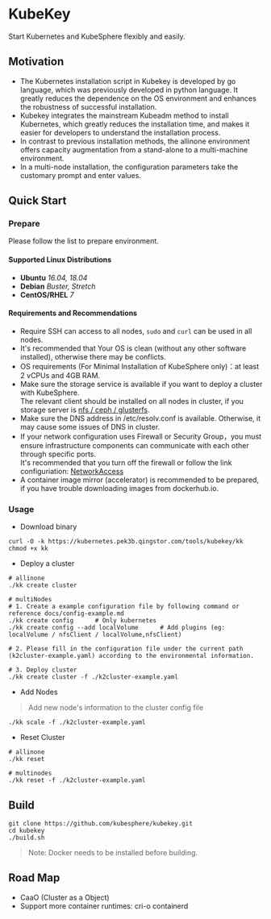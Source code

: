 # KubeKey
Start Kubernetes and KubeSphere flexibly and easily.
## Motivation
* The Kubernetes installation script in Kubekey is developed by go language, which was previously developed in python language. It greatly reduces the dependence on the OS environment and enhances the robustness of successful installation. 
* Kubekey integrates the mainstream Kubeadm method to install Kubernetes, which greatly reduces the installation time, and makes it easier for developers to understand the installation process. 
* In contrast to previous installation methods, the allinone environment offers capacity augmentation from a stand-alone to a multi-machine environment. 
* In a multi-node installation, the configuration parameters take the customary prompt and enter values.
## Quick Start
### Prepare
Please follow the list to prepare environment.
#### Supported Linux Distributions
* **Ubuntu**  *16.04, 18.04*
* **Debian**  *Buster, Stretch*
* **CentOS/RHEL**  *7*
#### Requirements and Recommendations
* Require SSH can access to all nodes, `sudo` and `curl` can be used in all nodes.
* It's recommended that Your OS is clean (without any other software installed), otherwise there may be conflicts.
* OS requirements (For Minimal Installation of KubeSphere only)：at least 2 vCPUs and 4GB RAM.
* Make sure the storage service is available if you want to deploy a cluster with KubeSphere.<br>
  The relevant client should be installed on all nodes in cluster, if you storage server is [nfs / ceph / glusterfs](./docs/storage-client.md).
* Make sure the DNS address in /etc/resolv.conf is available. Otherwise, it may cause some issues of DNS in cluster.
* If your network configuration uses Firewall or Security Group，you must ensure infrastructure components can communicate with each other through specific ports.<br>
  It's recommended that you turn off the firewall or follow the link configuriation: [NetworkAccess](./docs/network-access.md)
* A container image mirror (accelerator) is recommended to be prepared, if you have trouble downloading images from dockerhub.io.          

### Usage
* Download binary
```shell script
curl -O -k https://kubernetes.pek3b.qingstor.com/tools/kubekey/kk
chmod +x kk
```
* Deploy a cluster
```shell script
# allinone
./kk create cluster

# multiNodes
# 1. Create a example configuration file by following command or reference docs/config-example.md
./kk create config      # Only kubernetes
./kk create config --add localVolume      # Add plugins (eg: localVolume / nfsClient / localVolume,nfsClient)

# 2. Please fill in the configuration file under the current path (k2cluster-example.yaml) according to the environmental information.

# 3. Deploy cluster
./kk create cluster -f ./k2cluster-example.yaml
```
* Add Nodes
> Add new node's information to the cluster config file
```shell script
./kk scale -f ./k2cluster-example.yaml
```
* Reset Cluster
```shell script
# allinone
./kk reset

# multinodes
./kk reset -f ./k2cluster-example.yaml
```

## Build
```shell script
git clone https://github.com/kubesphere/kubekey.git
cd kubekey
./build.sh
```
> Note: Docker needs to be installed before building.
## Road Map
* CaaO (Cluster as a Object)
* Support more container runtimes: cri-o containerd

